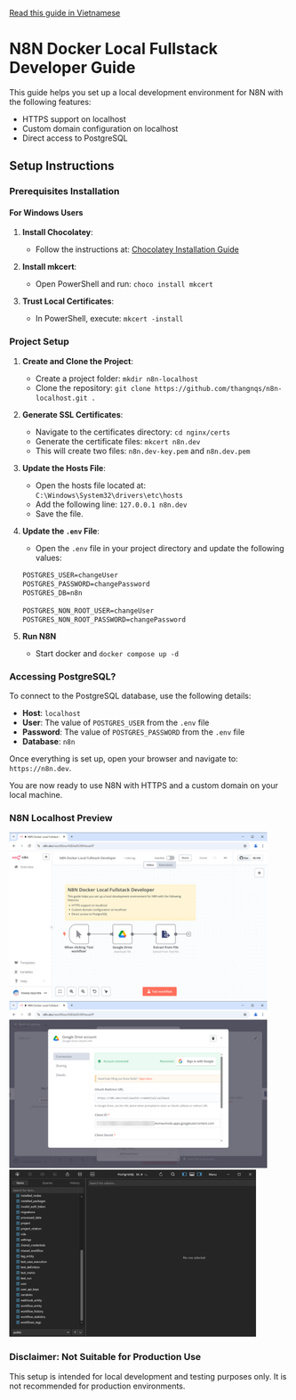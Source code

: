 
[Read this guide in Vietnamese](README-vi.md)

# N8N Docker Local Fullstack Developer Guide 

This guide helps you set up a local development environment for N8N with the following features:

- HTTPS support on localhost
- Custom domain configuration on localhost
- Direct access to PostgreSQL

## Setup Instructions

### Prerequisites Installation

#### For Windows Users

1. **Install Chocolatey**:
   - Follow the instructions at: [Chocolatey Installation Guide](https://chocolatey.org/install)

2. **Install mkcert**:
   - Open PowerShell and run: `choco install mkcert`

3. **Trust Local Certificates**:
   - In PowerShell, execute: `mkcert -install`

### Project Setup

1. **Create and Clone the Project**:
   - Create a project folder: `mkdir n8n-localhost`
   - Clone the repository: `git clone https://github.com/thangnqs/n8n-localhost.git .`

2. **Generate SSL Certificates**:
   - Navigate to the certificates directory: `cd nginx/certs`
   - Generate the certificate files: `mkcert n8n.dev`
   - This will create two files: `n8n.dev-key.pem` and `n8n.dev.pem`

3. **Update the Hosts File**:
   - Open the hosts file located at: `C:\Windows\System32\drivers\etc\hosts`
   - Add the following line: `127.0.0.1 n8n.dev`
   - Save the file.

5. **Update the `.env` File**:
   - Open the `.env` file in your project directory and update the following values:

   ```plaintext
   POSTGRES_USER=changeUser
   POSTGRES_PASSWORD=changePassword
   POSTGRES_DB=n8n

   POSTGRES_NON_ROOT_USER=changeUser
   POSTGRES_NON_ROOT_PASSWORD=changePassword
   ```
4. **Run N8N**

   - Start docker and ```docker compose up -d```

   
### Accessing PostgreSQL?

To connect to the PostgreSQL database, use the following details:

- **Host**: `localhost`
- **User**: The value of `POSTGRES_USER` from the `.env` file
- **Password**: The value of `POSTGRES_PASSWORD` from the `.env` file
- **Database**: `n8n`

Once everything is set up, open your browser and navigate to: `https://n8n.dev`.

You are now ready to use N8N with HTTPS and a custom domain on your local machine.


### N8N Localhost Preview

<img src="screenshots/1.png" alt="N8N Workflow Editor Preview" height="300">

<img src="screenshots/2.png" alt="N8N Execution Logs Preview" height="300">

<img src="screenshots/3.png" alt="Access PostgreSQL" height="300">

### Disclaimer: Not Suitable for Production Use

This setup is intended for local development and testing purposes only. It is not recommended for production environments.
